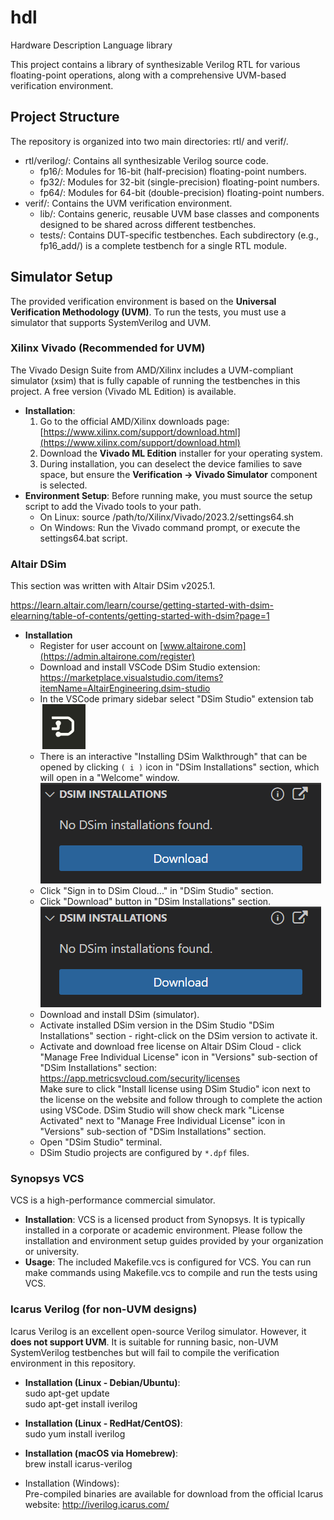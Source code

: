 # hdl

Hardware Description Language library

This project contains a library of synthesizable Verilog RTL for various floating-point operations, along with a comprehensive UVM-based verification environment.

## Project Structure

The repository is organized into two main directories: rtl/ and verif/.

* rtl/verilog/: Contains all synthesizable Verilog source code.  
  * fp16/: Modules for 16-bit (half-precision) floating-point numbers.  
  * fp32/: Modules for 32-bit (single-precision) floating-point numbers.  
  * fp64/: Modules for 64-bit (double-precision) floating-point numbers.  
* verif/: Contains the UVM verification environment.  
  * lib/: Contains generic, reusable UVM base classes and components designed to be shared across different testbenches.  
  * tests/: Contains DUT-specific testbenches. Each subdirectory (e.g., fp16\_add/) is a complete testbench for a single RTL module.

## Simulator Setup

The provided verification environment is based on the **Universal Verification Methodology (UVM)**. To run the tests, you must use a simulator that supports SystemVerilog and UVM.

### Xilinx Vivado (Recommended for UVM)

The Vivado Design Suite from AMD/Xilinx includes a UVM-compliant simulator (xsim) that is fully capable of running the testbenches in this project. A free version (Vivado ML Edition) is available.

* **Installation**:  
  1. Go to the official AMD/Xilinx downloads page: [https://www.xilinx.com/support/download.html](https://www.xilinx.com/support/download.html)  
  2. Download the **Vivado ML Edition** installer for your operating system.  
  3. During installation, you can deselect the device families to save space, but ensure the **Verification \-\> Vivado Simulator** component is selected.  
* **Environment Setup**: Before running make, you must source the setup script to add the Vivado tools to your path.  
  * On Linux: source /path/to/Xilinx/Vivado/2023.2/settings64.sh  
  * On Windows: Run the Vivado command prompt, or execute the settings64.bat script.

### Altair DSim

This section was written with Altair DSim v2025.1.

<https://learn.altair.com/learn/course/getting-started-with-dsim-elearning/table-of-contents/getting-started-with-dsim?page=1>

* **Installation**
  * Register for user account on [www.altairone.com](https://admin.altairone.com/register)
  * Download and install VSCode DSim Studio extension:  
    <https://marketplace.visualstudio.com/items?itemName=AltairEngineering.dsim-studio>
  * In the VSCode primary sidebar select "DSim Studio" extension tab  
  ![DSim](images/vscode_tab_DSim.png)
  * There is an interactive "Installing DSim Walkthrough" that can be opened by clicking `( i )` icon in "DSim Installations" section, which will open in a "Welcome" window.  
  ![DSim](images/vscode_DSim_install.png)
  * Click "Sign in to DSim Cloud..." in "DSim Studio" section.
  * Click "Download" button in "DSim Installations" section.  
  ![DSim](images/vscode_DSim_install.png)
  * Download and install DSim (simulator).
  * Activate installed DSim version in the DSim Studio "DSim Installations" section - right-click on the DSim version to activate it.
  * Activate and download free license on Altair DSim Cloud - click "Manage Free Individual License" icon in "Versions" sub-section of "DSim Installations" section:  
    <https://app.metricsvcloud.com/security/licenses>  
    Make sure to click "Install license using DSim Studio" icon next to the license on the website and follow through to complete the action using VSCode.
    DSim Studio will show check mark "License Activated" next to "Manage Free Individual License" icon in "Versions" sub-section of "DSim Installations" section.
  * Open "DSim Studio" terminal.
  * DSim Studio projects are configured by `*.dpf` files.

### Synopsys VCS

VCS is a high-performance commercial simulator.

* **Installation**: VCS is a licensed product from Synopsys. It is typically installed in a corporate or academic environment. Please follow the installation and environment setup guides provided by your organization or university.
* **Usage**: The included Makefile.vcs is configured for VCS. You can run make commands using Makefile.vcs to compile and run the tests using VCS.

### Icarus Verilog (for non-UVM designs)

Icarus Verilog is an excellent open-source Verilog simulator. However, it **does not support UVM**. It is suitable for running basic, non-UVM SystemVerilog testbenches but will fail to compile the verification environment in this repository.

* **Installation (Linux \- Debian/Ubuntu)**:  
  sudo apt-get update  
  sudo apt-get install iverilog  

* **Installation (Linux \- RedHat/CentOS)**:  
  sudo yum install iverilog

* **Installation (macOS via Homebrew)**:  
  brew install icarus-verilog

* Installation (Windows):  
  Pre-compiled binaries are available for download from the official Icarus website: <http://iverilog.icarus.com/>
